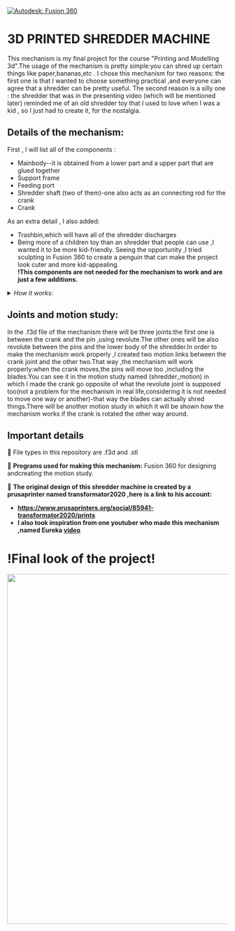 [![Autodesk: Fusion 360](https://img.shields.io/badge/Autodesk-Fusion360-orange)](https://www.autodesk.com/products/fusion-360/overview?term=1-YEAR)

3D PRINTED SHREDDER MACHINE
==========
This mechanism is my final project for the course "Printing and Modelling 3d".The usage of the mechanism is pretty simple:you can shred up certain things like paper,bananas,etc . I chose this mechanism for two reasons: the first one is that I wanted to choose something practical ,and everyone can agree that a shredder can be pretty useful. The second reason is a silly one : the shredder that was in the presenting video (which will be mentioned later) reminded me of an old shredder toy that I used to love when I was a kid , so I just had to create it, for the nostalgia.

Details of the mechanism:
------------------------------
First , I will list all of the components :

- Mainbody--it is obtained from a lower part and a upper part that are glued together
- Support frame
- Feeding port
- Shredder shaft (two of them)-one also acts as an connecting rod for the crank
- Crank 

As an extra detail , I also added:
- Trashbin,which will have all of the shredder discharges
- Being more of a children toy than an shredder that people can use ,I wanted it to be more kid-friendly. Seeing the opportunity ,I tried sculpting in Fusion 360 to create a penguin that can make the project look cuter and more kid-appealing. <br/>
**!This components are not needed for the mechanism to work and are just a few additions.**
<details>
  <summary><i>How it works:</i></summary>

---
This shredder does not use any electricity,nor a motor , so it is a perfect option for a toy.In order to use the shredder , you need to spin a crank that will make one of the pins to rotate ,also rotating the blades on that pin.On each pin ,you also have a gear that will make the other pin spin when you rotate the crank.Also,the blades are reversed ,because when you spin the crank ,one pin will rotate in one way and the other one in the opposite way.

</details>

Joints and motion study:
------------------------------
In the .f3d file of the mechanism there will be three joints:the first one is between the crank and the pin ,using revolute.The other ones will be also revolute between the pins and the lower body of the shredder.In order to make the mechanism work properly ,I created two motion links between the crank joint and the other two.That way ,the mechanism will work properly:when the crank moves,the pins will move too ,including the blades.You can see it in the motion study named (shredder_motion) in which I made the crank go opposite of what the revolute joint is supposed too(not a problem for the mechanism in real life,considering it is not needed to move one way or another)-that way the blades can actually shred things.There will be another motion study in which it will be shown how the mechanism works if the crank is rotated the other way around.

Important details
------------------------------
🚀 File types in this repository are .f3d and .stl 

🔌 **Programs used for making this mechanism:** Fusion 360 for designing andcreating the motion study.

📜 **The original design of this shredder machine is created by a prusaprinter named transformator2020 ,here is a link to his account:**
- **https://www.prusaprinters.org/social/85941-transformator2020/prints** 
- **I also took inspiration from one youtuber who made this mechanism ,named Eureka [video](https://www.youtube.com/watch?v=ltVqj0MW_hQ)**

!Final look of the project!
======
<img src="e5kui/src/assets/img/launch/bunda3d5000FloorElevatorControlsFigmaPrototypeFileRouting.png" width="800px" height="auto">
